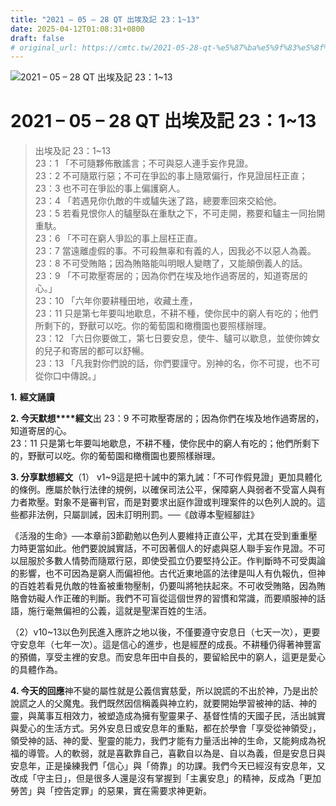 ```yaml
---
title: "2021 – 05 – 28 QT 出埃及記 23：1~13"
date: 2025-04-12T01:08:31+0800
draft: false
# original_url: https://cmtc.tw/2021-05-28-qt-%e5%87%ba%e5%9f%83%e5%8f%8a%e8%a8%98-23%ef%bc%9a113
---
```


![2021 – 05 – 28 QT 出埃及記 23：1\~13](/images/qt.jpg   "2021 – 05 – 28 QT 出埃及記 23：1\~13")

# 2021 – 05 – 28 QT 出埃及記 23：1\~13

> 出埃及記 23：1\~13  
> 23：1 「不可隨夥佈散謠言；不可與惡人連手妄作見證。  
> 23：2 不可隨眾行惡；不可在爭訟的事上隨眾偏行，作見證屈枉正直；  
> 23：3 也不可在爭訟的事上偏護窮人。  
> 23：4 「若遇見你仇敵的牛或驢失迷了路，總要牽回來交給他。  
> 23：5 若看見恨你人的驢壓臥在重馱之下，不可走開，務要和驢主一同抬開重馱。  
> 23：6 「不可在窮人爭訟的事上屈枉正直。  
> 23：7 當遠離虛假的事。不可殺無辜和有義的人，因我必不以惡人為義。  
> 23：8 不可受賄賂；因為賄賂能叫明眼人變瞎了，又能顛倒義人的話。  
> 23：9 「不可欺壓寄居的；因為你們在埃及地作過寄居的，知道寄居的心。」  
> 23：10 「六年你要耕種田地，收藏土產，  
> 23：11 只是第七年要叫地歇息，不耕不種，使你民中的窮人有吃的；他們所剩下的，野獸可以吃。你的葡萄園和橄欖園也要照樣辦理。  
> 23：12 「六日你要做工，第七日要安息，使牛、驢可以歇息，並使你婢女的兒子和寄居的都可以舒暢。  
> 23：13 「凡我對你們說的話，你們要謹守。別神的名，你不可提，也不可從你口中傳說。」

**1.** **經文誦讀**

**2. 今天默想****經文**出 23：9 不可欺壓寄居的；因為你們在埃及地作過寄居的，知道寄居的心。  
23：11 只是第七年要叫地歇息，不耕不種，使你民中的窮人有吃的；他們所剩下的，野獸可以吃。你的葡萄園和橄欖園也要照樣辦理。

**3. 分享默想經文**（1） v1\~9這是把十誡中的第九誡：「不可作假見證」更加具體化的條例。應屬於執行法律的規例，以確保司法公平，保障窮人與弱者不受富人與有力者欺壓。對象不是審判官，而是對要求出庭作證或判理案件的以色列人說的。這些都非法例，只屬訓誡，因未訂明刑罰。──《啟導本聖經腳註》

《活潑的生命》──本章前3節勸勉以色列人要維持正直公平，尤其在受到重重壓力時更當如此。他們要說誠實話，不可因著個人的好處與惡人聯手妄作見證。不可以屈服於多數人情勢而隨眾行惡，即使受孤立仍要堅持公正。作判斷時不可受輿論的影響，也不可因為是窮人而偏袒他。古代近東地區的法律是叫人有仇報仇，但神的百姓若看見仇敵的牲畜被重物壓制，仍要叫將牠扶起來。不可收受賄賂，因為賄賂會妨礙人作正確的判斷。我們不可盲從這個世界的習慣和常識，而要順服神的話語，施行毫無偏袒的公義，這就是聖潔百姓的生活。

（2）v10\~13以色列民進入應許之地以後，不僅要遵守安息日（七天一次），更要守安息年（七年一次）。這是信心的進步，也是經歷的成長。不耕種仍得著神豐富的預備，享受主裡的安息。而安息年田中自長的，要留給民中的窮人，這更是愛心的具體作為。

**4. 今天的回應**神不變的屬性就是公義信實慈愛，所以說謊的不出於神，乃是出於說謊之人的父魔鬼。我們既然因信稱義與神立約，就要開始學習被神的話、神的靈，與萬事互相效力，被塑造成為擁有聖靈果子、基督性情的天國子民，活出誠實與愛心的生活方式。另外安息日或安息年的重點，都在於學會「享受從神領受」，領受神的話、神的愛、聖靈的能力，我們才能有力量活出神的生命，又能夠成為祝福的導管。人的軟弱，就是喜歡靠自己，喜歡自以為是、自以為義，但是安息日與安息年，正是操練我們「信心」與「倚靠」的功課。我們今天已經沒有安息年，又改成「守主日」，但是很多人還是沒有掌握到「主裏安息」的精神，反成為「更加勞苦」與「控告定罪」的惡果，實在需要求神更新。